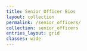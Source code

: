 ```yaml
---
title: Senior Officer Bios
layout: collection
permalink: /senior_officers/
collection: senior_officers
entries_layout: grid
classes: wide
---
```


